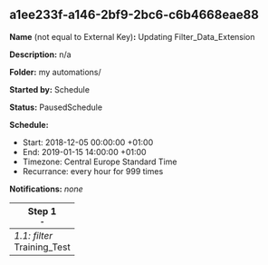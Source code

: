 ## a1ee233f-a146-2bf9-2bc6-c6b4668eae88

**Name** (not equal to External Key)**:** Updating Filter_Data_Extension

**Description:** n/a

**Folder:** my automations/

**Started by:** Schedule

**Status:** PausedSchedule

**Schedule:**

* Start: 2018-12-05 00:00:00 +01:00
* End: 2019-01-15 14:00:00 +01:00
* Timezone: Central Europe Standard Time
* Recurrance: every hour for 999 times

**Notifications:** _none_


| Step 1<br>_<small>-</small>_ |
| --- |
| _1.1: filter_<br>Training_Test |
